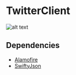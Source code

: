 # TwitterClient
![alt text](https://github.com/ChiminhTT/TwitterClient/blob/master/TwitterClient.gif?raw=true)
## Dependencies
- [Alamofire](https://github.com/Alamofire/Alamofire)
- [SwiftyJson](https://github.com/SwiftyJSON/SwiftyJSON)
